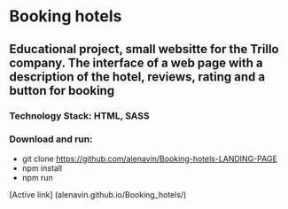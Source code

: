 # Booking hotels

## Educational project, small websitte for the Trillo company. The interface of a web page with a description of the hotel, reviews, rating and a button for booking

### Technology Stack: HTML, SASS

### Download and run:
* git clone https://github.com/alenavin/Booking-hotels-LANDING-PAGE
* npm install
* npm run



[Active link] (alenavin.github.io/Booking_hotels/)
